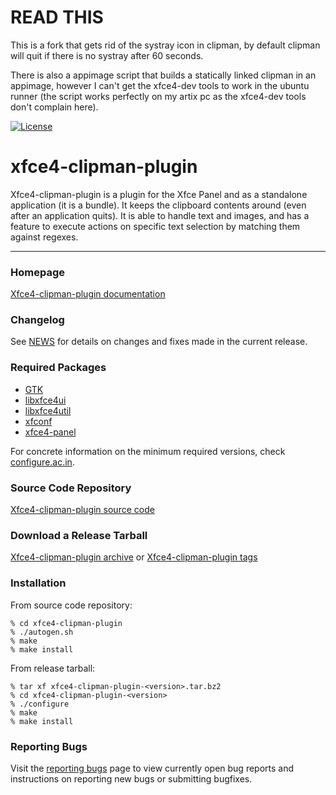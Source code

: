# READ THIS

This is a fork that gets rid of the systray icon in clipman, by default clipman will quit if there is no systray after 60 seconds. 

There is also a appimage script that builds a statically linked clipman in an appimage, however I can't get the xfce4-dev tools to work in the ubuntu runner (the script works perfectly on my artix pc as the xfce4-dev tools don't complain here).



[![License](https://img.shields.io/badge/License-GPL%20v2-blue.svg)](https://gitlab.xfce.org/panel-plugins/xfce4-clipman-plugin/-/blob/master/COPYING)

# xfce4-clipman-plugin

Xfce4-clipman-plugin is a plugin for the Xfce Panel and as a standalone application (it is a
bundle). It keeps the clipboard contents around (even after an application
quits). It is able to handle text and images, and has a feature to execute
actions on specific text selection by matching them against regexes.

----

### Homepage

[Xfce4-clipman-plugin documentation](https://docs.xfce.org/panel-plugins/xfce4-clipman-plugin)

### Changelog

See [NEWS](https://gitlab.xfce.org/panel-plugins/xfce4-clipman-plugin/-/blob/master/NEWS) for details on changes and fixes made in the current release.

### Required Packages

  * [GTK](https://www.gtk.org)
  * [libxfce4ui](https://gitlab.xfce.org/xfce/libxfce4ui)
  * [libxfce4util](https://gitlab.xfce.org/xfce/libxfce4util)
  * [xfconf](https://gitlab.xfce.org/xfce/xfconf)
  * [xfce4-panel](https://gitlab.xfce.org/xfce/xfce4-panel)

For concrete information on the minimum required versions, check [configure.ac.in](https://gitlab.xfce.org/panel-plugins/xfce4-clipman-plugin/-/blob/master/configure.ac.in).

### Source Code Repository

[Xfce4-clipman-plugin source code](https://gitlab.xfce.org/panel-plugins/xfce4-clipman-plugin)

### Download a Release Tarball

[Xfce4-clipman-plugin archive](https://archive.xfce.org/src/panel-plugins/xfce4-clipman-plugin)
    or
[Xfce4-clipman-plugin tags](https://gitlab.xfce.org/panel-plugins/xfce4-clipman-plugin/-/tags)

### Installation

From source code repository: 

    % cd xfce4-clipman-plugin
    % ./autogen.sh
    % make
    % make install

From release tarball:

    % tar xf xfce4-clipman-plugin-<version>.tar.bz2
    % cd xfce4-clipman-plugin-<version>
    % ./configure
    % make
    % make install

### Reporting Bugs

Visit the [reporting bugs](https://docs.xfce.org/panel-plugins/xfce4-clipman-plugin/bugs) page to view currently open bug reports and instructions on reporting new bugs or submitting bugfixes.

